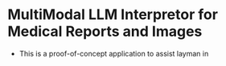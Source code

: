 # MultiModal LLM Interpretor for Medical Reports and Images 
* This is a proof-of-concept application to assist layman in 